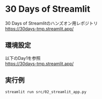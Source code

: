 # 30 Days of Streamlit

30 Days of Streamlitのハンズオン用レポジトリ  
https://30days-tmp.streamlit.app/

##  環境設定

以下のDay1を参照  
https://30days-tmp.streamlit.app/

## 実行例

```bash 
streamlit run src/02_streamlit_app.py
```
